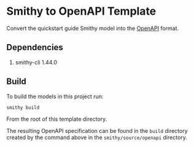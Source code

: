 # Smithy to OpenAPI Template
Convert the quickstart guide Smithy model into the [OpenAPI](https://spec.openapis.org/oas/latest.html) format.

## Dependencies
1. smithy-cli 1.44.0

## Build
To build the models in this project run: 
```console
smithy build
```
From the root of this template directory.

The resulting OpenAPI specification can be found in the `build` directory 
created by the command above in the `smithy/source/openapi` directory.